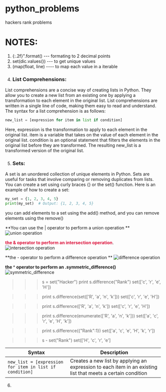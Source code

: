 <link rel="stylesheet" type="text/css" href="styles.css">





# python_problems
hackers rank problems

# NOTES: 
1. {:.2f}".format() --- formating to 2 decimal points
2. set(dic.values()) --- to get unique values
3. (map(float, line) ---- to map each value in a iterable 
4. ### List Comprehensions:

List comprehensions are a concise way of creating lists in Python. They allow you to create a new list from an existing one by applying a transformation to each element in the original list. List comprehensions are written in a single line of code, making them easy to read and understand. The syntax for a list comprehension is as follows:

```python
new_list = [expression for item in list if condition]
```
Here, expression is the transformation to apply to each element in the original list. item is a variable that takes on the value of each element in the original list. condition is an optional statement that filters the elements in the original list before they are transformed. The resulting new_list is a transformed version of the original list.

5. ### Sets:

A set is an unordered collection of unique elements in Python. Sets are useful for tasks that involve comparing or removing duplicates from lists. You can create a set using curly braces {} or the set() function. Here is an example of how to create a set:
```python
my_set = {1, 2, 3, 4, 5}
print(my_set)  # Output: {1, 2, 3, 4, 5}
```
you can add elements to a set using the add() method, and you can remove elements using the remove()

**You can use the | operator to perform a union operation **
![union operation](https://user-images.githubusercontent.com/95610357/236809639-539f4cfe-6efb-435e-8e81-ac53462234c6.png)

<a href="https://www.hackerrank.com/challenges/py-set-union/problem?isFullScreen=true" style="color: #DC143C; text-decoration: none;"><b>the & operator to perform an intersection operation</b></a>.
![intersection operation](https://user-images.githubusercontent.com/95610357/236809722-58aeec73-4ec4-4476-8a33-195c9d81dab0.png)

**the - operator to perform a difference operation **
![difference operation](https://user-images.githubusercontent.com/95610357/236809823-732b3108-7a2e-4d14-84d0-cc79335d4a1b.png)

**the ^ operator to perform an .symmetric_difference()**
![symmetric_difference](https://user-images.githubusercontent.com/95610357/236809506-75e956d5-4959-4e42-b86c-4237d04cba81.png)
>>> s = set("Hacker")
>>> print s.difference("Rank")
set(['c', 'r', 'e', 'H'])

>>> print s.difference(set(['R', 'a', 'n', 'k']))
set(['c', 'r', 'e', 'H'])

>>> print s.difference(['R', 'a', 'n', 'k'])
set(['c', 'r', 'e', 'H'])

>>> print s.difference(enumerate(['R', 'a', 'n', 'k']))
set(['a', 'c', 'r', 'e', 'H', 'k'])

>>> print s.difference({"Rank":1})
set(['a', 'c', 'e', 'H', 'k', 'r'])

>>> s - set("Rank")
set(['H', 'c', 'r', 'e']

| Syntax | Description |
| --- | --- |
| `new_list = [expression for item in list if condition]` | Creates a new list by applying an expression to each item in an existing list that meets a certain condition |


6.  



</body>
</html>
